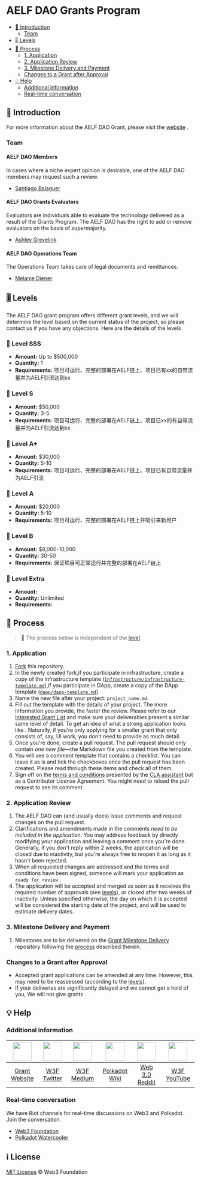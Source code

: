 # AELF DAO Grants Program

- [:wave: Introduction](#wave-introduction)
  - [Team](#team)
- [:level_slider: Levels](#level_slider-levels)
- [:pencil: Process](#pencil-process)
  - [1. Application](#1-application)
  - [2. Application Review](#2-application-review)
  - [3. Milestone Delivery and Payment](#3-milestone-delivery-and-payment)
  - [Changes to a Grant after Approval](#changes-to-a-grant-after-approval)
- [:bulb: Help](#bulb-help)
  - [Additional information](#additional-information)
  - [Real-time conversation](#real-time-conversation)

## :wave: Introduction

For more information about the AELF DAO Grant, please visit the [website](https://web3.foundation/about/) .

### Team

#### AELF DAO Members <!-- omit in toc -->

In cases where a niche expert opinion is desirable, one of the AELF DAO members may request such a review.

- [Santiago Balaguer](https://github.com/SBalaguer)

#### AELF DAO Grants Evaluators<!-- omit in toc -->

Evaluators are individuals able to evaluate the technology delivered as a result of the Grants Program. The AELF DAO has the right to add or remove evaluators on the basis of supermajority.

- [Ashley Grevelink](https://github.com/cruikshankss)

#### AELF DAO Operations Team<!-- omit in toc -->

The Operations Team takes care of legal documents and remittances.

- [Melanie Diener](https://github.com/meldien)

## :level_slider: Levels

The AELF DAO grant program offers different grant levels, and we will determine the level based on the current status of the project, so please contact us if you have any objections.
Here are the details of the levels

### :chicken: Level SSS<!-- omit in toc -->

- **Amount:** Up to $500,000
- **Quantity:** 1
- **Requirements:** 项目可运行、完整的部署在AELF链上、项目已有xx的自带流量并为AELF引流达到xx

### :rooster: Level S<!-- omit in toc -->

- **Amount:** $50,000
- **Quantity:** 3-5
- **Requirements:** 项目可运行、完整的部署在AELF链上、项目已xx的有自带流量并为AELF引流达到xx

### :baby_chick: Level A+<!-- omit in toc -->

- **Amount:** $30,000
- **Quantity:** 5-10
- **Requirements:** 项目可运行、完整的部署在AELF链上、项目已有自带流量并为AELF引流

### :hatched_chick: Level A <!-- omit in toc -->

- **Amount:** $20,000
- **Quantity:** 5-10
- **Requirements:** 项目可运行、完整的部署在AELF链上并吸引来新用户

### :hatching_chick: Level B <!-- omit in toc -->

- **Amount:** $8,000-10,000
- **Quantity:** 30-50
- **Requirements:** 保证项目可正常运行并完整的部署在AELF链上

### :egg: Level Extra <!-- omit in toc -->

- **Amount:** 
- **Quantity:** Unlimited
- **Requirements:** 

## :pencil: Process

> **:loudspeaker:** The process below is independent of the [level](#level_slider-levels). 

### 1. Application

   1. [Fork](https://github.com/veercd/test/fork) this repository.
   2. In the newly created fork,if you participate in infrastructure, create a copy of the infrastructure template ([`infrastructure/infrastructure-template.md`](infrastructure/infrastructure-template.md)),if you participate in DApp, create a copy of the DApp template ([`dapp/dapp-template.md`](dapp/dapp-template.md)). 
   3. Name the new file after your project: `project_name.md`.
   4. Fill out the template with the details of your project. The more information you provide, the faster the review. Please refer to our [Interested Grant List](docs/interestlist.md) and make sure your deliverables present a similar same level of detail. To get an idea of what a strong application looks like . Naturally, if you're only applying for a smaller grant that only consists of, say, UI work, you don't need to provide as much detail.
   5. Once you're done, create a pull request. The pull request should only contain _one new file_—the Markdown file you created from the template.
   6. You will see a comment template that contains a checklist. You can leave it as is and tick the checkboxes once the pull request has been created. Please read through these items and check all of them.
   7. Sign off on the [terms and conditions](docs/T&Cs.md) presented by the [CLA assistant](https://github.com/claassistantio) bot as a Contributor License Agreement. You might need to reload the pull request to see its comment.

### 2. Application Review

   1. The AELF DAO can (and usually does) issue comments and request changes on the pull request.
   2. Clarifications and amendments made in the comments _need to be included in the application_. You may address feedback by directly modifying your application and leaving a comment once you're done. Generally, if you don't reply within 2 weeks, the application will be closed due to inactivity, but you're always free to reopen it as long as it hasn't been rejected.
   3. When all requested changes are addressed and the terms and conditions have been signed, someone will mark your application as `ready for review` .
   4. The application will be accepted and merged as soon as it receives the required number of approvals (see [levels](#level_slider-levels)), or closed after two weeks of inactivity. Unless specified otherwise, the day on which it is accepted will be considered the starting date of the project, and will be used to estimate delivery dates.

### 3. Milestone Delivery and Payment

   1. Milestones are to be delivered on the [Grant Milestone Delivery](https://github.com/veercd/test2) repository following the [process](https://github.com/veercd/test2) described therein.

### Changes to a Grant after Approval

- Accepted grant applications can be amended at any time. However, this may need to be reassessed (according to the [levels](#level_slider-levels)). 
- If your deliveries are significantly delayed and we cannot get a hold of you, We will not give grants .

## :bulb: Help

### Additional information

| <img src="src/web.png?s=50" width="50"> | <img src="src/twitter.png?s=50" width="50"> | <img src="src/medium.png?s=50" width="50"> | <img src="src/like.png?s=50" width="50"> | <img src="src/reddit.png?s=50" width="50"> | <img src="src/youtube-play.png?s=50" width="50"> |
| :-: | :-: | :-: | :-: | :-: | :-: |
| [Grant Website](https://web3.foundation) | [W3F Twitter](https://twitter.com/web3foundation) | [W3F Medium](https://medium.com/web3foundation) | [Polkadot Wiki](https://wiki.polkadot.network/en/) | [Web 3.0 Reddit](https://www.reddit.com/r/web3) | [W3F YouTube](https://www.youtube.com/channel/UClnw_bcNg4CAzF772qEtq4g) |

### Real-time conversation

We have Riot channels for real-time discussions on Web3 and Polkadot. Join the conversation.

- [Web3 Foundation](https://app.element.io/#/room/#w3f:matrix.org)
- [Polkadot Watercooler](https://app.element.io/#/room/#polkadot-watercooler:web3.foundation)

## :information_source: License <!-- omit in toc -->

[MIT License](LICENSE) © Web3 Foundation
